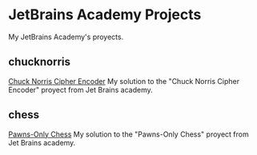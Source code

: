 # JetBrains Academy Projects
My JetBrains Academy's proyects.

## chucknorris
[Chuck Norris Cipher Encoder](https://hyperskill.org/projects/300?track=3)
My solution to the "Chuck Norris Cipher Encoder" proyect from Jet Brains academy.

## chess
[Pawns-Only Chess](https://hyperskill.org/projects/182?track=3)
My solution to the "Pawns-Only Chess" proyect from Jet Brains academy.
